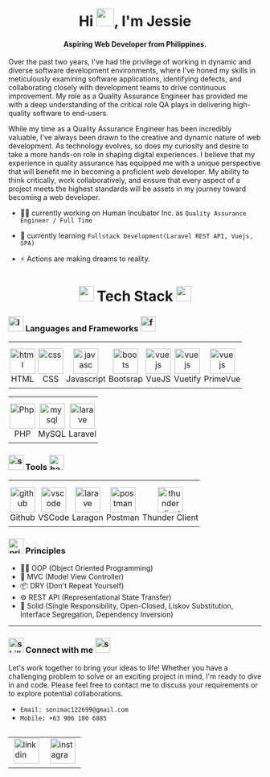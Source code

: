 <h1 align="center">Hi <img src="https://raw.githubusercontent.com/nixin72/nixin72/master/wave.gif" width="35px"></img>, I'm Jessie</h1> 

<h4 align="center">Aspiring Web Developer from Philippines.</h4>

<p>Over the past two years, I've had the privilege of working in dynamic and diverse software development environments, where I've honed my skills in meticulously examining software applications, identifying defects, and collaborating closely with development teams to drive continuous improvement. My role as a Quality Assurance Engineer has provided me with a deep understanding of the critical role QA plays in delivering high-quality software to end-users.</p>
<p>While my time as a Quality Assurance Engineer has been incredibly valuable, I've always been drawn to the creative and dynamic nature of web development. As technology evolves, so does my curiosity and desire to take a more hands-on role in shaping digital experiences. I believe that my experience in quality assurance has equipped me with a unique perspective that will benefit me in becoming a proficient web developer. My ability to think critically, work collaboratively, and ensure that every aspect of a project meets the highest standards will be assets in my journey toward becoming a web developer.</p>

- 🧑‍💻 currently working on  Human Incubator Inc. as ``` Quality Assurance Engineer / Full Time ```
  
- 🌱 currently learning ``` Fullstack Development(Laravel REST API, Vuejs, SPA) ```

- ⚡ Actions are making dreams to reality.

<h1 align="center"><img src="https://img.icons8.com/?size=512&id=ggJ9-fogDAOl&format=png" alt="skills" height="30" width="30"> Tech Stack <img src="https://img.icons8.com/?size=512&id=m27n7btt2tuj&format=png" alt="sword" height="30" width="30"></h1>


<h3 align="left"><img src="https://img.icons8.com/?size=512&id=sbdJ1sR9bNZ7&format=png" height="30" width="30" alt="lang"> Languages and Frameworks <img src="https://img.icons8.com/?size=512&id=LPEROFD0vOCt&format=png" height="30" width="30" alt="frame"></h3>

<table>
  <tbody>
    <tr>
      <td align="center" style="padding: 13px 3px 8px 3px;">
        <a href="https://developer.mozilla.org/en-US/docs/Web/HTML" target="_blank">
        <img src="https://seeklogo.com/images/H/html5-without-wordmark-color-logo-14D252D878-seeklogo.com.png" height="50"  alt="html">
        </a> 
        <br>
        <span>HTML</span>
      </td>
      <td align="center" style="padding: 13px 3px 8px 3px;">
        <a href="https://developer.mozilla.org/en-US/docs/Web/CSS" target="_blank"><img src="https://seeklogo.com/images/C/css-3-logo-023C1A7171-seeklogo.com.png" height="50"  alt="css"></a> 
        <br>
        <span>CSS</span>
      </td>
      <td align="center" style="padding: 13px 3px 8px 3px;">
        <a href="https://developer.mozilla.org/en-US/docs/Learn/JavaScript" target="_blank">
          <img src="https://seeklogo.com/images/J/javascript-js-logo-2949701702-seeklogo.com.png" height="50"  alt="javasc" />
        </a> 
        <br>
        <span>Javascript</span>
      </td>
      <td align="center" style="padding: 13px 3px 8px 3px;">
        <a href="https://getbootstrap.com" target="_blank">
          <img src="https://seeklogo.com/images/B/bootstrap-logo-3C30FB2A16-seeklogo.com.png" height="50"  alt="boots"/>
        </a>
        </br>
        <span>Bootsrap</span>
      </td>
      <td align="center" style="padding: 13px 3px 8px 3px;">
        <a href="https://vuejs.org" target="_blank">
          <img src="https://seeklogo.com/images/V/vuejs-logo-17D586B587-seeklogo.com.png" height="50"  alt="vuejs"/>
        </a> 
        </br>
        <span>VueJS</span>
      </td>
      <td align="center" style="padding: 13px 3px 8px 3px;">
        <a href="https://vuejs.org" target="_blank">
          <img src="https://seeklogo.com/images/V/vuetify-logo-CC59D65FD3-seeklogo.com.png" height="50"  alt="vuejs"/>
        </a> 
        </br>
        <span>Vuetify</span>
      </td>
      <td align="center" style="padding: 13px 3px 8px 3px;">
        <a href="https://primevue.org" target="_blank">
          <img src="https://i2.wp.com/www.primefaces.org/wp-content/uploads/2021/10/primevue-logo-1.png?fit=263%2C300&ssl=1" height="50"  alt="vuejs"/>
        </a> 
        </br>
        <span>PrimeVue</span>
      </td>
    </tr>
  </tbody>
</table>
<table>
  <tbody>
    <td align="center" style="padding: 13px 3px 8px 3px;">
        <a href="https://www.php.net">
          <img src="https://seeklogo.com/images/P/PHP-logo-0B2FDC4529-seeklogo.com.png" height="50" alt="Php" />
        </a>
        </br>
        <span>PHP</span>
      </td>
      <td align="center" style="padding: 13px 3px 8px 3px;">
        <a href="https://www.mysql.com" target="_blank">
          <img src="https://seeklogo.com/images/M/MySQL-logo-F6FF285A58-seeklogo.com.png" height="50"  alt="mysql"/>
        </a>
        </br>
        <span>MySQL</span>
      </td>    
      <td align="center" style="padding: 13px 3px 8px 3px;">
        <a href="https://laravel.com" target="_blank">
          <img src="https://seeklogo.com/images/L/laravel-logo-41EC1D4C3F-seeklogo.com.png" height="50"  alt="larave"/>
        </a>
        </br>
        <span>Laravel</span>
      </td>
  </tbody>
</table>

<h3 align="left"><img src="https://img.icons8.com/?size=512&id=HMwxzLul2dfm&format=png" height="30" alt="saw"> Tools <img src="https://img.icons8.com/?size=512&id=5Fq9EkIgnDeR&format=png" height="30" alt="hammer"></h3>
<table>
  <tbody>
    <td align="center" style="padding: 13px 3px 8px 3px;">
        <a href="#">
          <img src="https://seeklogo.com/images/G/github-logo-9BBCA663A4-seeklogo.com.png" height="50" alt="github" />
        </a>
        </br>
        <span>Github</span>
      </td>
      <td align="center" style="padding: 13px 3px 8px 3px;">
        <a href="https://code.visualstudio.com" target="_blank">
          <img src="https://seeklogo.com/images/V/visual-studio-code-logo-449D71944F-seeklogo.com.png" height="50"  alt="vscode"/>
        </a>
        </br>
        <span>VSCode</span>
      </td>
      <td align="center" style="padding: 13px 3px 8px 3px;">
        <a href="https://laragon.org/index.html" target="_blank">
          <img src="https://seeklogo.com/images/L/laragon-logo-D8819D2A8F-seeklogo.com.png" height="50"  alt="larave"/>
        </a>
        </br>
        <span>Laragon</span>
      </td> 
      <td align="center" style="padding: 13px 3px 8px 3px;">
        <a href="https://www.postman.com" target="_blank">
          <img src="https://seeklogo.com/images/P/postman-logo-F43375A2EB-seeklogo.com.png" height="50"  alt="postman"/>
        </a>
        </br>
        <span>Postman</span>
      </td>
      <td align="center" style="padding: 13px 3px 8px 3px;">
        <a href="https://www.thunderclient.com" target="_blank">
          <img src="https://www.thunderclient.com/images/thunder-256-v2.png" height="50"  alt="thunder client"/>
        </a>
        </br>
        <span>Thunder Client</span>
      </td>
  </tbody>
</table>




<h3 align="left"><img src="https://img.icons8.com/?size=512&id=46857&format=png" height="30" width="30" alt="principle"> Principles</h3>

- 🧑‍💻 OOP (Object Oriented Programming) 
- 🎲 MVC (Model View Controller)
- 📦 DRY (Don't Repeat Yourself)
- ⚙️ REST API (Representational State Transfer)
- 💪 Solid (Single Responsibility, Open-Closed, Liskov Substitution, Interface Segregation, Dependency Inversion)

<hr>

<h3 align="left"><img src="https://img.icons8.com/?size=512&id=8uRMRaIgShyZ&format=png" alt="skills" height="30" width="30"> Connect with me <img src="https://img.icons8.com/?size=512&id=S68cG9PHd5m3&format=png" alt="sword" height="30" width="30"></h3>

<p>Let's work together to bring your ideas to life! Whether you have a challenging problem to solve or an exciting project in mind, I'm ready to dive in and code. Please feel free to contact me to discuss your requirements or to explore potential collaborations.</p>

- ```Email: sonimac122699@gmail.com```
- ```Mobile: +63 906 180 6885```

<table align=left>
  <tbody>
    <tr>
      <td>
        <a href="https://www.linkedin.com/in/keepcodn/" target="_blank" style="padding: 13px 3px 8px 3px;">
          <img src="https://seeklogo.com/images/L/linkedin-logo-F84AF05CFC-seeklogo.com.png" alt="linkdin" height="50"/>
        </a>
      </td>
      <td>
        <a href="https://www.instagram.com/keep_codn/" target="_blank" style="padding: 13px 3px 8px 3px;">
          <img src="https://seeklogo.com/images/I/instagram-new-2016-logo-D9D42A0AD4-seeklogo.com.png" alt="instagram" height="50"/>
        </a>
      </td>
    </tr>
  </tbody>
</table>



